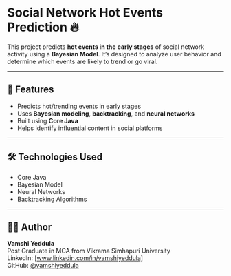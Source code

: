 # Social Network Hot Events Prediction 🔥

This project predicts **hot events in the early stages** of social network activity using a **Bayesian Model**. It’s designed to analyze user behavior and determine which events are likely to trend or go viral.

---

## 📌 Features

- Predicts hot/trending events in early stages
- Uses **Bayesian modeling**, **backtracking**, and **neural networks**
- Built using **Core Java**
- Helps identify influential content in social platforms

---

## 🛠 Technologies Used

- Core Java
- Bayesian Model
- Neural Networks
- Backtracking Algorithms

---

## 👨‍💻 Author

**Vamshi Yeddula**  
Post Graduate in MCA from Vikrama Simhapuri University  
LinkedIn: [www.linkedin.com/in/vamshiyeddula]  
GitHub: [@vamshiyeddula](https://github.com/vamshiyeddula)


